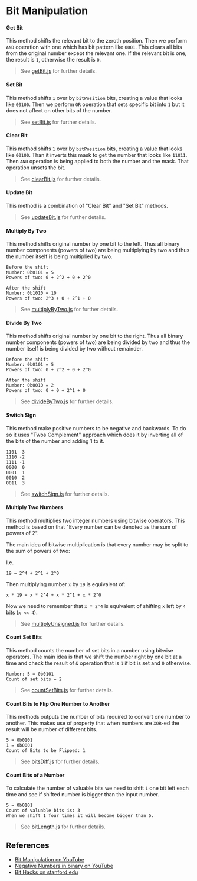 # Bit Manipulation

#### Get Bit

This method shifts the relevant bit to the zeroth position. 
Then we perform `AND` operation with one which has bit 
pattern like `0001`.  This clears all bits from the original
number except the relevant one. If the relevant bit is one, 
the result is `1`, otherwise the result is `0`.

> See [getBit.js](getBit.js) for further details.

#### Set Bit

This method shifts `1` over by `bitPosition` bits, creating a
value that looks like `00100`. Then we perform `OR` operation
that sets specific bit into `1` but it does not affect on
other bits of the number.

> See [setBit.js](setBit.js) for further details.

#### Clear Bit

This method shifts `1` over by `bitPosition` bits, creating a
value that looks like `00100`. Than it inverts this mask to get
the number that looks like `11011`. Then `AND` operation is
being applied to both the number and the mask. That operation 
unsets the bit.

> See [clearBit.js](clearBit.js) for further details.

#### Update Bit

This method is a combination of "Clear Bit" and "Set Bit" methods.

> See [updateBit.js](updateBit.js) for further details.

#### Multiply By Two

This method shifts original number by one bit to the left.
Thus all binary number components (powers of two) are being
multiplying by two and thus the number itself is being 
multiplied by two.

```
Before the shift
Number: 0b0101 = 5
Powers of two: 0 + 2^2 + 0 + 2^0 

After the shift
Number: 0b1010 = 10
Powers of two: 2^3 + 0 + 2^1 + 0 
```

> See [multiplyByTwo.js](multiplyByTwo.js) for further details.

#### Divide By Two

This method shifts original number by one bit to the right.
Thus all binary number components (powers of two) are being
divided by two and thus the number itself is being 
divided by two without remainder.

```
Before the shift
Number: 0b0101 = 5
Powers of two: 0 + 2^2 + 0 + 2^0 

After the shift
Number: 0b0010 = 2
Powers of two: 0 + 0 + 2^1 + 0 
```

> See [divideByTwo.js](divideByTwo.js) for further details.

#### Switch Sign

This method make positive numbers to be negative and backwards.
To do so it uses "Twos Complement" approach which does it by
inverting all of the bits of the number and adding 1 to it.

```
1101 -3
1110 -2
1111 -1
0000  0
0001  1
0010  2
0011  3
``` 

> See [switchSign.js](switchSign.js) for further details.

#### Multiply Two Numbers

This method multiplies two integer numbers using bitwise operators.
This method is based on that "Every number can be denoted as the sum of powers of 2".

The main idea of bitwise multiplication is that every number may be split
to the sum of powers of two:

I.e.

```text
19 = 2^4 + 2^1 + 2^0
```

Then multiplying number `x` by `19` is equivalent of:

```text
x * 19 = x * 2^4 + x * 2^1 + x * 2^0
```

Now we need to remember that `x * 2^4` is equivalent of shifting `x` left 
by `4` bits (`x << 4`).

> See [multiplyUnsigned.js](multiplyUnsigned.js) for further details.

#### Count Set Bits

This method counts the number of set bits in a number using bitwise operators.
The main idea is that we shift the number right by one bit at a time and check
the result of `&` operation that is `1` if bit is set and `0` otherwise.

```text
Number: 5 = 0b0101
Count of set bits = 2
```

> See [countSetBits.js](countSetBits.js) for further details.

#### Count Bits to Flip One Number to Another

This methods outputs the number of bits required to convert one number to another.
This makes use of property that when numbers are `XOR`-ed the result will be number
of different bits.

```
5 = 0b0101
1 = 0b0001
Count of Bits to be Flipped: 1
```

> See [bitsDiff.js](bitsDiff.js) for further details.

#### Count Bits of a Number

To calculate the number of valuable bits we need to shift `1` one bit left each
time and see if shifted number is bigger than the input number.

```
5 = 0b0101
Count of valuable bits is: 3
When we shift 1 four times it will become bigger than 5.
```

> See [bitLength.js](bitLength.js) for further details.

## References

- [Bit Manipulation on YouTube](https://www.youtube.com/watch?v=NLKQEOgBAnw&t=0s&index=28&list=PLLXdhg_r2hKA7DPDsunoDZ-Z769jWn4R8)
- [Negative Numbers in binary on YouTube](https://www.youtube.com/watch?v=4qH4unVtJkE&t=0s&index=30&list=PLLXdhg_r2hKA7DPDsunoDZ-Z769jWn4R8)
- [Bit Hacks on stanford.edu](https://graphics.stanford.edu/~seander/bithacks.html)
